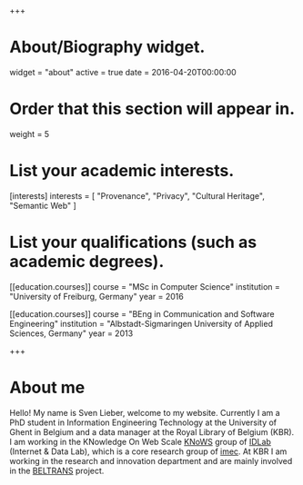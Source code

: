 +++
# About/Biography widget.
widget = "about"
active = true
date = 2016-04-20T00:00:00

# Order that this section will appear in.
weight = 5

# List your academic interests.
[interests]
  interests = [
    "Provenance",
    "Privacy",
    "Cultural Heritage",
    "Semantic Web"
  ]

# List your qualifications (such as academic degrees).

[[education.courses]]
  course = "MSc in Computer Science"
  institution = "University of Freiburg, Germany"
  year = 2016

[[education.courses]]
  course = "BEng in Communication and Software Engineering"
  institution = "Albstadt-Sigmaringen University of Applied Sciences, Germany"
  year = 2013
 
+++

# About me

Hello! My name is Sven Lieber, welcome to my website.
Currently I am a PhD student in Information Engineering Technology at the University of Ghent in Belgium
and a data manager at the Royal Library of Belgium (KBR).
I am working in the KNowledge On Web Scale [KNoWS](https://knows.idlab.ugent.be/) group of [IDLab](http://idlab.technology) (Internet & Data Lab), which is a core research group of [imec](https://www.imec-int.com/en/home).
At KBR I am working in the research and innovation department and are mainly involved in the [BELTRANS](https://www.kbr.be/en/projects/beltrans) project.
